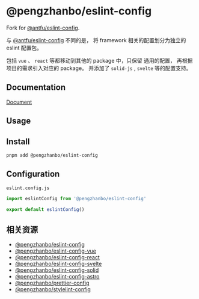 # @pengzhanbo/eslint-config

Fork for [@antfu/eslint-config](https://github.com/antfu/eslint-config).

与 [@antfu/eslint-config](https://github.com/antfu/eslint-config) 不同的是， 
将 framework 相关的配置划分为独立的 eslint 配置包。 

包括 `vue` 、 `react` 等都移动到其他的 package 中，只保留 通用的配置，
再根据项目的需求引入对应的 package。 并添加了 `solid-js` , `svelte` 等的配置支持。

## Documentation

[Document](https://github.com/pengzhanbo/configs/tree/main/docs/eslint.md)

## Usage

## Install

```bash
pnpm add @pengzhanbo/eslint-config
```

## Configuration

`eslint.config.js`
```js
import eslintConfig from '@pengzhanbo/eslint-config'

export default eslintConfig()
```

## 相关资源
- [@pengzhanbo/eslint-config](https://github.com/pengzhanbo/configs/tree/main/packages/eslint-config)
- [@pengzhanbo/eslint-config-vue](https://github.com/pengzhanbo/configs/tree/main/packages/eslint-config-vue)
- [@pengzhanbo/eslint-config-react](https://github.com/pengzhanbo/configs/tree/main/packages/eslint-config-react)
- [@pengzhanbo/eslint-config-svelte](https://github.com/pengzhanbo/configs/tree/main/packages/eslint-config-svelte)
- [@pengzhanbo/eslint-config-solid](https://github.com/pengzhanbo/configs/tree/main/packages/eslint-config-solid)
- [@pengzhanbo/eslint-config-astro](https://github.com/pengzhanbo/configs/tree/main/packages/eslint-config-astro)
- [@pengzhanbo/prettier-config](https://github.com/pengzhanbo/configs/tree/main/packages/prettier-config)
- [@pengzhanbo/stylelint-config](https://github.com/pengzhanbo/configs/tree/main/packages/stylelint-config)
